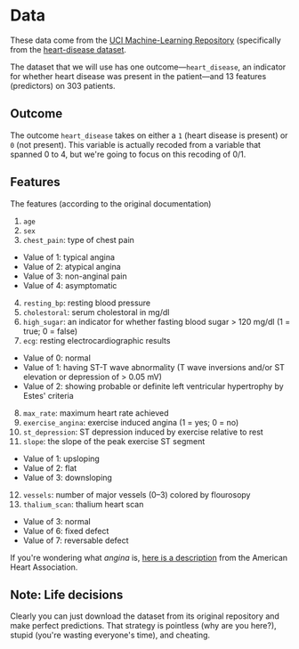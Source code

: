 # Data

These data come from the [UCI Machine-Learning Repository](https://archive.ics.uci.edu/ml/index.php) (specifically from the [heart-disease dataset](https://archive.ics.uci.edu/ml/datasets/Heart+Disease).

The dataset that we will use has one outcome—`heart_disease`, an indicator for whether heart disease was present in the patient—and 13 features (predictors) on 303 patients.

## Outcome

The outcome `heart_disease` takes on either a `1` (heart disease is present) or `0` (not present). This variable is actually recoded from a variable that spanned 0 to 4, but we're going to focus on this recoding of 0/1.

## Features

The features (according to the original documentation)

1. `age`
2. `sex`
3. `chest_pain`: type of chest pain
- Value of 1: typical angina
- Value of 2: atypical angina
- Value of 3: non-anginal pain
- Value of 4: asymptomatic
4. `resting_bp`: resting blood pressure
5. `cholestoral`: serum cholestoral in mg/dl
6. `high_sugar`: an indicator for whether fasting blood sugar > 120 mg/dl  (1 = true; 0 = false)
7. `ecg`: resting electrocardiographic results
  - Value of 0: normal
  - Value of 1: having ST-T wave abnormality (T wave inversions and/or ST elevation or depression of > 0.05 mV)
  - Value of 2: showing probable or definite left ventricular hypertrophy by Estes' criteria
8. `max_rate`: maximum heart rate achieved
9. `exercise_angina`: exercise induced angina (1 = yes; 0 = no)
10. `st_depression`: ST depression induced by exercise relative to rest
11. `slope`: the slope of the peak exercise ST segment
  - Value of 1: upsloping
  - Value of 2: flat
  - Value of 3: downsloping
12. `vessels`: number of major vessels (0–3) colored by flourosopy
13. `thalium_scan`: thalium heart scan
  - Value of 3: normal
  - Value of 6: fixed defect
  - Value of 7: reversable defect

If you're wondering what *angina* is, [here is a description](https://www.heart.org/en/health-topics/heart-attack/angina-chest-pain) from the American Heart Association.

## Note: Life decisions

Clearly you can just download the dataset from its original repository and make perfect predictions. That strategy is pointless (why are you here?), stupid (you're wasting everyone's time), and cheating.
